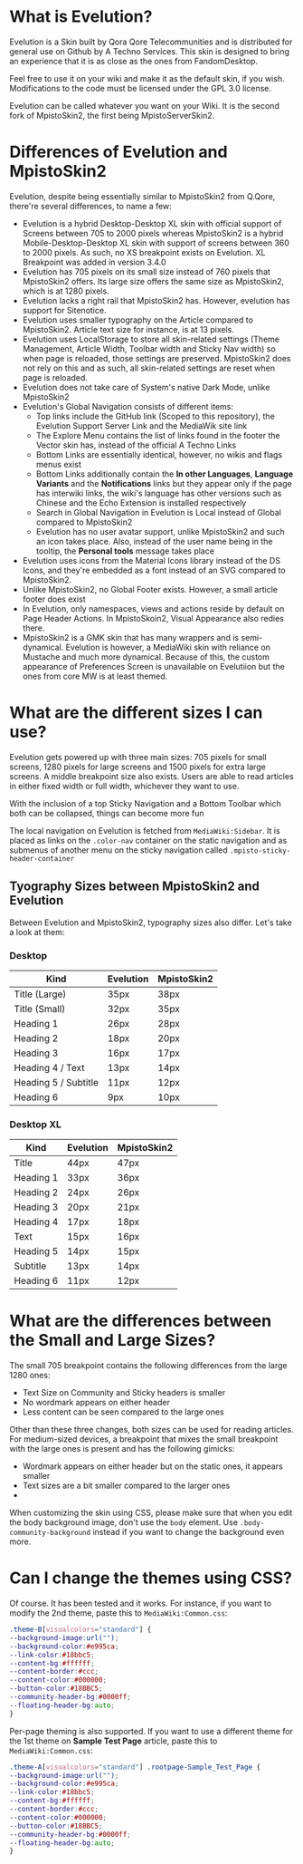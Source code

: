 # What is Evelution?
Evelution is a Skin built by Qora Qore Telecommunities and is distributed for general use on Github by A Techno Services. This skin is designed to bring an experience that it is as close as the ones from FandomDesktop.

Feel free to use it on your wiki and make it as the default skin, if you wish. Modifications to the code must be licensed under the GPL 3.0 license.

Evelution can be called whatever you want on your Wiki. It is the second fork of MpistoSkin2, the first being MpistoServerSkin2.

# Differences of Evelution and MpistoSkin2
Evelution, despite being essentially similar to MpistoSkin2 from Q.Qore, there're several differences, to name a few:
- Evelution is a hybrid Desktop-Desktop XL skin with official support of Screens between 705 to 2000 pixels whereas MpistoSkin2 is a hybrid Mobile-Desktop-Desktop XL skin with support of screens between 360 to 2000 pixels. As such, no XS breakpoint exists on Evelution. XL Breakpoint was added in version 3.4.0
- Evelution has 705 pixels on its small size instead of 760 pixels that MpistoSkin2 offers. Its large size offers the same size as MpistoSkin2, which is at 1280 pixels.
- Evelution lacks a right rail that MpistoSkin2 has. However, evelution has support for Sitenotice.
- Evelution uses smaller typography on the Article compared to MpistoSkin2. Article text size for instance, is at 13 pixels.
- Evelution uses LocalStorage to store all skin-related settings (Theme Management, Article Width, Toolbar width and Sticky Nav width) so when page is reloaded, those settings are preserved. MpistoSkin2 does not rely on this and as such, all skin-related settings are reset when page is reloaded.
- Evelution does not take care of System's native Dark Mode, unlike MpistoSkin2
- Evelution's Global Navigation consists of different items:
  - Top links include the GitHub link (Scoped to this repository), the Evelution Support Server Link and the MediaWik site link
  - The Explore Menu contains the list of links found in the footer the Vector skin has, instead of the official A Techno Links
  - Bottom Links are essentially identical, however, no wikis and flags menus exist
  - Bottom Links additionally contain the **In other Languages**, **Language Variants** and the **Notifications** links but they appear only if the page has interwiki links, the wiki's language has other versions such as Chinese  and the Echo Extension is installed respectively
  - Search in Global Navigation in Evelution is Local instead of Global compared to MpistoSkin2
  - Evelution has no user avatar support, unlike MpistoSkin2 and such an icon takes place. Also, instead of the user name being in the tooltip, the **Personal tools** message takes place
- Evelution uses icons from the Material Icons library instead of the DS Icons, and they're embedded as a font instead of an SVG compared to MpistoSkin2.
- Unlike MpistoSkin2, no Global Footer exists. However, a small article footer does exist
- In Evelution, only namespaces, views and actions reside by default on Page Header Actions. In MpistoSkoin2, Visual Appearance also redies there.
- MpistoSkin2 is a GMK skin that has many wrappers and is semi-dynamical. Evelution is however, a MediaWiki skin with reliance on Mustache and much more dynamical. Because of this, the custom appearance of Preferences Screen is unavailable on Evelutiion but the ones from core MW is at least themed.

# What are the different sizes I can use?
Evelution gets powered up with three main sizes: 705 pixels for small screens, 1280 pixels for large screens and 1500 pixels for extra large screens. A middle breakpoint size also exists. Users are able to read articles in either fixed width or full width, whichever they want to use.

With the inclusion of a top Sticky Navigation and a Bottom Toolbar which both can be collapsed, things can become more fun

The local navigation on Evelution is fetched from ``MediaWiki:Sidebar``. It is placed as links on the ``.color-nav`` container on the static navigation and as submenus of another menu on the sticky navigation called ``.mpisto-sticky-header-container``

## Tyography Sizes between MpistoSkin2 and Evelution
Between Evelution and MpistoSkin2, typography sizes also differ. Let's take a look at them:

### Desktop

|  Kind                 | Evelution | MpistoSkin2 |
|  -------------------- | --------- | ----------- |
| Title (Large)         | 35px      | 38px        |
| Title (Small)         | 32px      | 35px        |
| Heading 1             | 26px      | 28px        |
| Heading 2             | 18px      | 20px        |
| Heading 3             | 16px      | 17px        |
| Heading 4 / Text      | 13px      | 14px        |
| Heading 5 / Subtitle  | 11px      | 12px        |
| Heading 6             | 9px       | 10px        |

### Desktop XL

|  Kind                 | Evelution | MpistoSkin2 |
|  -------------------- | --------- | ----------- |
| Title                 | 44px      | 47px        |
| Heading 1             | 33px      | 36px        |
| Heading 2             | 24px      | 26px        |
| Heading 3             | 20px      | 21px        |
| Heading 4             | 17px      | 18px        |
| Text                  | 15px      | 16px        |
| Heading 5             | 14px      | 15px        |
| Subtitle              | 13px      | 14px        |
| Heading 6             | 11px      | 12px        |

# What are the differences between the Small and Large Sizes?
The small 705 breakpoint contains the following differences from the large 1280 ones:
  - Text Size on Community and Sticky headers is smaller
  - No wordmark appears on either header
  - Less content can be seen compared to the large ones

Other than these three changes, both sizes can be used for reading articles. For medium-sized devices, a breakpoint that mixes the small breakpoint with the large ones is present and has the following gimicks:
  - Wordmark appears on either header but on the static ones, it appears smaller
  - Text sizes are a bit smaller compared to the larger ones
  - 
When customizing the skin using CSS, please make sure that when you edit the body background image, don't use the ``body`` element. Use ``.body-community-background`` instead if you want to change the background even more.

# Can I change the themes using CSS?
Of course. It has been tested and it works. For instance, if you want to modify the 2nd theme, paste this to ``MediaWiki:Common.css``:
```css
.theme-B[visualcolors="standard"] {
--background-image:url("");
--background-color:#e995ca;
--link-color:#18bbc5;
--content-bg:#ffffff;
--content-border:#ccc;
--content-color:#000000;
--button-color:#18BBC5;
--community-header-bg:#0000ff;
--floating-header-bg:auto;
}
```
Per-page theming is also supported. If you want to use a different theme for the 1st theme on **Sample Test Page** article, paste this to ``MediaWiki:Common.css``:
```css
.theme-A[visualcolors="standard"] .rootpage-Sample_Test_Page {
--background-image:url("");
--background-color:#e995ca;
--link-color:#18bbc5;
--content-bg:#ffffff;
--content-border:#ccc;
--content-color:#000000;
--button-color:#18BBC5;
--community-header-bg:#0000ff;
--floating-header-bg:auto;
}
```
